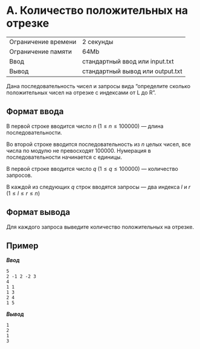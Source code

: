 # A. Количество положительных на отрезке

|                   |                                |
|-------------------|--------------------------------|
|Ограничение времени|2 секунды                       |
|Ограничение памяти |64Mb                            |
|Ввод               |стандартный ввод или input.txt  |
|Вывод              |стандартный вывод или output.txt|

Дана последовательность чисел и запросы вида “определите сколько положительных чисел на отрезке с индексами от L до R”.

## Формат ввода

В первой строке вводится число $n$ ($1 ≤ n ≤ 100000$) — длина последовательности.

Во второй строке вводится последовательность из $n$ целых чисел, все числа по модулю не превосходят 100000. Нумерация в последовательности начинается с единицы.

В первой строке вводится число $q$ ($1 ≤ q ≤ 100000$) — количество запросов.

В каждой из следующих $q$ строк вводятся запросы — два индекса $l$ и $r$ ($1 ≤ l ≤ r ≤ n$)

## Формат вывода

Для каждого запроса выведите количество положительных на отрезке.

## Пример

***Ввод***

```text
5
2 -1 2 -2 3
4
1 1
1 3
2 4
1 5
```

***Вывод***

```text
1
2
1
3
```
